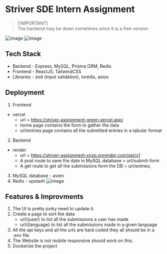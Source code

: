 # Striver SDE Intern Assignment

> [!IMPORTANT] <br>
> The backend may be down sometimes since it is a free version

![image](https://github.com/thrishank/striver_assignment/assets/86158204/a5058dcd-1afc-4cbc-b6b4-775b4178a645)
![image](https://github.com/thrishank/striver_assignment/assets/86158204/3a796c7b-41fc-4262-8cd6-01a67f9acad6)

## Tech Stack

- Backend - Express, MySQL, Prisma ORM, Redis
- Frontend - ReactJS, TailwindCSS
- Libraries - zod (input validation), ioredis, axios

## Deployment

1. Frontend

- vercel
  - url = https://striver-assignment-green.vercel.app/
  - home page contains the form to gather the data
  - url/entries page contains all the submitted entries in a tabular format

2. Backend

- render
  - url = https://striver-assignment-xnzp.onrender.com/api/v1
  - A post route to save the date in MySQL database = url/submit-form
  - A get route to get all the submissions form the DB = url/entries;

3. MySQL database - avien
4. Redis - upstash
   ![image](https://github.com/thrishank/striver_assignment/assets/86158204/65df74f4-cd00-439d-8793-55cd9addf9d1)

## Features & Improvments

1. The UI is pretty junky need to update it.
2. Create a page to sort the data
   - url/{user} to list all the submissions a user has made
   - url/{language} to list all the submissions made in a given language
3. All the api keys and all the urls are hard coded they all should be in a .env file
4. The Website is not mobile responsive should work on this.
5. Dockerize the project
